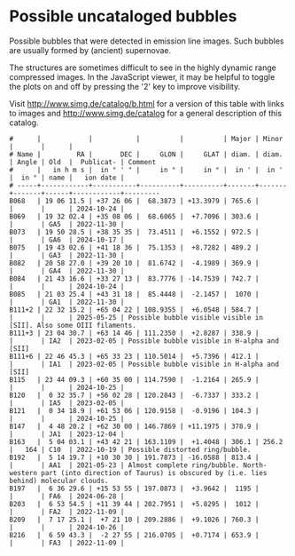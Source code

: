 # Possible uncataloged bubbles

Possible bubbles that were detected in emission line images. Such bubbles are
usually formed by (ancient) supernovae.

The structures are sometimes difficult to see in the highly dynamic range
compressed images. In the JavaScript viewer, it may be helpful to toggle the
plots on and off by pressing the '2' key to improve visibility.

Visit <http://www.simg.de/catalog/b.html> for a version of this table with links
to images and <http://www.simg.de/catalog> for a general description of this
catalog.

    #      |            |           |          |          | Major | Minor |       |      |
    # Name |         RA |       DEC |     GLON |     GLAT | diam. | diam. | Angle | Old  |  Publicat- | Comment
    #      |   in h m s |  in ° ' " |     in ° |     in ° |  in ' |  in ' |  in ° | name |   ion date |
    # -----+------------+-----------+----------+----------+-------+-------+-------+------+------------+---------
    B068   | 19 06 11.5 | +37 26 06 |  68.3873 | +13.3979 | 765.6 |       |       |      | 2024-10-24 | 
    B069   | 19 32 02.4 | +35 08 06 |  68.6065 |  +7.7096 | 303.6 |       |       | GA5  | 2022-11-30 | 
    B073   | 19 50 28.5 | +38 35 35 |  73.4511 |  +6.1552 | 972.5 |       |       | GA6  | 2024-10-17 | 
    B075   | 19 43 02.6 | +41 18 36 |  75.1353 |  +8.7282 | 489.2 |       |       | GA3  | 2022-11-30 | 
    B082   | 20 58 27.0 | +39 20 10 |  81.6742 |  -4.1989 | 369.9 |       |       | GA4  | 2022-11-30 | 
    B084   | 21 43 16.6 | +33 27 13 |  83.7776 | -14.7539 | 742.7 |       |       |      | 2024-10-24 | 
    B085   | 21 03 25.4 | +43 31 18 |  85.4448 |  -2.1457 |  1070 |       |       | GA1  | 2022-11-30 | 
    B111+2 | 22 32 15.2 | +65 04 22 | 108.9355 |  +6.0548 | 584.7 |       |       |      | 2025-05-25 | Possible bubble visible visible in [SII]. Also some OIII filaments.
    B111+3 | 23 04 30.7 | +63 14 46 | 111.2350 |  +2.8287 | 338.9 |       |       | IA2  | 2023-02-05 | Possible bubble visible in H-alpha and [SII]
    B111+6 | 22 46 45.3 | +65 33 23 | 110.5014 |  +5.7396 | 412.1 |       |       | IA1  | 2023-02-05 | Possible bubble visible in H-alpha and [SII]
    B115   | 23 44 09.3 | +60 35 00 | 114.7590 |  -1.2164 | 265.9 |       |       |      | 2024-10-25 | 
    B120   |  0 32 35.7 | +56 02 28 | 120.2843 |  -6.7337 | 333.2 |       |       | IA5  | 2023-02-05 | 
    B121   |  0 34 18.9 | +61 53 06 | 120.9158 |  -0.9196 | 104.3 |       |       |      | 2024-10-25 |
    B147   |  4 48 20.2 | +62 30 00 | 146.7869 | +11.1975 | 378.9 |       |       | JA1  | 2023-12-04 |
    B163   |  5 04 03.1 | +43 42 21 | 163.1109 |  +1.4048 | 306.1 | 256.2 |   164 | C10  | 2022-10-19 | Possible distorted ring/bubble.
    B192   |  5 14 19.7 | +10 30 30 | 191.7873 | -16.0588 | 813.4 |       |       | AA1  | 2021-05-23 | Almost complete ring/bubble. North-western part (into direction of Taurus) is obscured by (i.e. lies behind) molecular clouds.
    B197   |  6 36 29.6 | +15 53 55 | 197.0873 |  +3.9642 |  1195 |       |       | FA6  | 2024-06-28 | 
    B203   |  6 53 54.5 | +11 39 44 | 202.7951 |  +5.8295 |  1012 |       |       | FA2  | 2022-11-09 | 
    B209   |  7 17 25.1 |  +7 21 10 | 209.2886 |  +9.1026 | 760.3 |       |       |      | 2024-10-26 | 
    B216   |  6 59 43.3 |  -2 27 55 | 216.0705 |  +0.7174 | 653.9 |       |       | FA3  | 2022-11-09 | 

